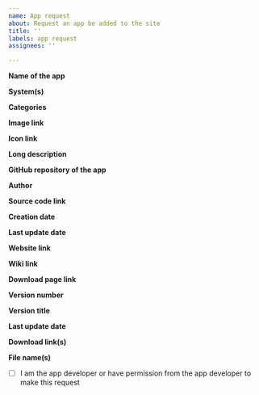 ```yaml
---
name: App request
about: Request an app be added to the site
title: ''
labels: app request
assignees: ''

---
```


**Name of the app**


**System(s)**


**Categories**


**Image link**


**Icon link**


**Long description** <!-- You can use HTML and/or Markdown in this -->


**GitHub repository of the app** <!-- If releases are done here then the rest aren't needed -->


**Author**


**Source code link**


**Creation date**


**Last update date**


**Website link**


**Wiki link**


**Download page link**


**Version number**


**Version title**


**Last update date**


**Download link(s)**


**File name(s)**


<!-- type an X in between the brackets below to confirm -->
- [ ] I am the app developer or have permission from the app developer to make this request
